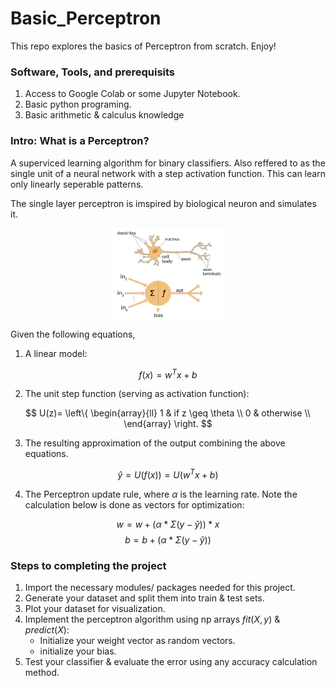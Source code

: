 # Basic_Perceptron
This repo explores the basics of Perceptron from scratch. Enjoy!

### Software, Tools, and prerequisits
1. Access to Google Colab or some Jupyter Notebook.
2. Basic python programing.
3. Basic arithmetic & calculus knowledge

### Intro: What is a Perceptron?
A superviced learning algorithm for binary classifiers. Also reffered to as the single unit of a neural network with a step activation function. This can learn only linearly seperable patterns.

The single layer perceptron is imspired by biological neuron and simulates it.

<img
  src="neuron.png"
  alt="Alt text"
  title="Optional title"
  style="display: block; align: center; margin: 0 auto; max-width: 180px">

Given the following equations,
1. A linear model:

$$ f(x) = w^{T}x + b $$

2. The unit step function (serving as activation function):

$$ U(z)=   \left\{
\begin{array}{ll}
      1 & if z \geq \theta \\
      0 & otherwise \\
\end{array} 
\right.  $$

3. The resulting approximation of the output combining the above equations.

$$ \hat{y} = U(f(x)) = U(w^{T}x + b) $$

4. The Perceptron update rule, where $\alpha$ is the learning rate. Note the calculation below is done as vectors for optimization:

$$ w = w + (\alpha * \Sigma ({y}- \hat{y})) * x $$
$$ b = b + (\alpha * \Sigma ({y}- \hat{y})) $$

### Steps to completing the project
1. Import the necessary modules/ packages needed for this project.
2. Generate your dataset and split them into train & test sets.
3. Plot your dataset for visualization.
4. Implement the perceptron algorithm using np arrays $fit(X,y)$ & $predict(X)$:
    * Initialize your weight vector as random vectors.
    * initialize your bias.
5. Test your classifier & evaluate the error using any accuracy calculation method.
